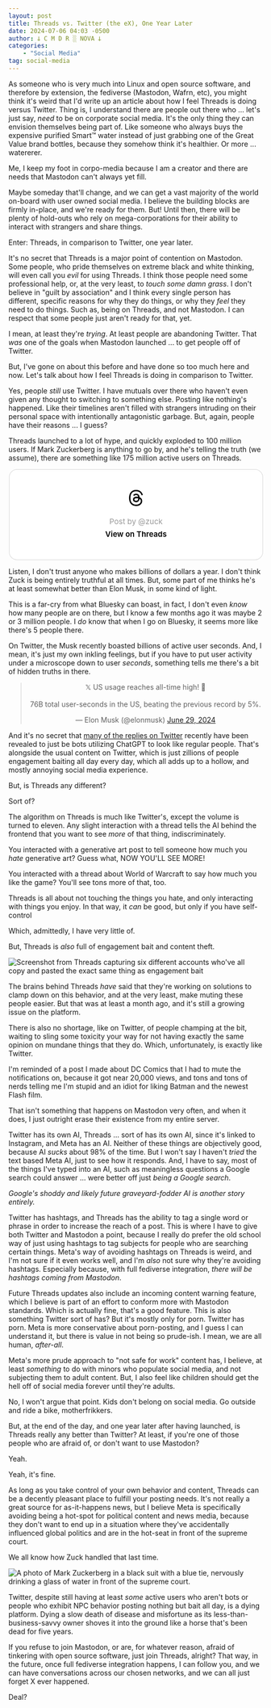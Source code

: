 ```yaml
---
layout: post
title: Threads vs. Twitter (the eX), One Year Later
date: 2024-07-06 04:03 -0500
author: 𐕣 C M D R ░ NOVA 𐕣
categories:
    - "Social Media"
tag: social-media
---
```



<p>As someone who is very much into Linux and open source software, and therefore by extension, the fediverse (Mastodon, Wafrn, etc), you might think it's weird that I'd write up an article about how I feel Threads is doing versus Twitter. Thing is, I understand there are people out there who ... let's just say, <em>need</em> to be on corporate social media. It's the only thing they can envision themselves being part of. Like someone who always buys the expensive purified Smart™ water instead of just grabbing one of the Great Value brand bottles, because they somehow think it's healthier. Or more ... watererer.</p>



<p>Me, I keep my foot in corpo-media because I am a creator and there are needs that Mastodon can't always yet fill.</p>



<p>Maybe someday that'll change, and we can get a vast majority of the world on-board with user owned social media. I believe the building blocks are firmly in-place, and we're ready for them. But! Until then, there will be plenty of hold-outs who rely on mega-corporations for their ability to interact with strangers and share things.</p>



<p>Enter: Threads, in comparison to Twitter, one year later.</p>



<p>It's no secret that Threads is a major point of contention on Mastodon. Some people, who pride themselves on extreme black and white thinking, will even call you <em>evil</em> for using Threads. I think those people need some professional help, or, at the very least, to <em>touch some damn grass</em>. I don't believe in "guilt by association" and I think every single person has different, specific reasons for why they do things, or why they <em>feel</em> they need to do things. Such as, being on Threads, and not Mastodon. I can respect that some people just aren't ready for that, yet.</p>



<p>I mean, at least they're <em>trying</em>. At least people are abandoning Twitter. That <em>was</em> one of the goals when Mastodon launched ... to get people off of Twitter.</p>



<p>But, I've gone on about this before and have done so too much here and now. Let's talk about how I feel Threads is doing in comparison to Twitter.</p>



<p>Yes, people <em>still</em> use Twitter. I have mutuals over there who haven't even given any thought to switching to something else. Posting like nothing's happened. Like their timelines aren't filled with strangers intruding on their personal space with intentionally antagonistic garbage. But, again, people have their reasons ... I guess?</p>



<p>Threads launched to a lot of hype, and quickly exploded to 100 million users. If Mark Zuckerberg is anything to go by, and he's telling the truth (we assume), there are something like 175 million active users on Threads.</p>


<!-- wp:html -->
<center><blockquote class="text-post-media" data-text-post-permalink="https://www.threads.net/@zuck/post/C89oeSORn81" data-text-post-version="0" id="ig-tp-C89oeSORn81" style=" background:#FFF; border-width: 1px; border-style: solid; border-color: #00000026; border-radius: 16px; max-width:540px; margin: 1px; min-width:270px; padding:0; width:99.375%; width:-webkit-calc(100% - 2px); width:calc(100% - 2px);"> <a href="https://www.threads.net/@zuck/post/C89oeSORn81" style=" background:#FFFFFF; line-height:0; padding:0 0; text-align:center; text-decoration:none; width:100%; font-family: -apple-system, BlinkMacSystemFont, sans-serif;" target="_blank" rel="noopener"> <div style=" padding: 40px; display: flex; flex-direction: column; align-items: center;"><div style=" display:block; height:32px; width:32px; padding-bottom:20px;"> <svg aria-label="Threads" height="32px" role="img" viewBox="0 0 192 192" width="32px" xmlns="http://www.w3.org/2000/svg"> <path d="M141.537 88.9883C140.71 88.5919 139.87 88.2104 139.019 87.8451C137.537 60.5382 122.616 44.905 97.5619 44.745C97.4484 44.7443 97.3355 44.7443 97.222 44.7443C82.2364 44.7443 69.7731 51.1409 62.102 62.7807L75.881 72.2328C81.6116 63.5383 90.6052 61.6848 97.2286 61.6848C97.3051 61.6848 97.3819 61.6848 97.4576 61.6855C105.707 61.7381 111.932 64.1366 115.961 68.814C118.893 72.2193 120.854 76.925 121.825 82.8638C114.511 81.6207 106.601 81.2385 98.145 81.7233C74.3247 83.0954 59.0111 96.9879 60.0396 116.292C60.5615 126.084 65.4397 134.508 73.775 140.011C80.8224 144.663 89.899 146.938 99.3323 146.423C111.79 145.74 121.563 140.987 128.381 132.296C133.559 125.696 136.834 117.143 138.28 106.366C144.217 109.949 148.617 114.664 151.047 120.332C155.179 129.967 155.42 145.8 142.501 158.708C131.182 170.016 117.576 174.908 97.0135 175.059C74.2042 174.89 56.9538 167.575 45.7381 153.317C35.2355 139.966 29.8077 120.682 29.6052 96C29.8077 71.3178 35.2355 52.0336 45.7381 38.6827C56.9538 24.4249 74.2039 17.11 97.0132 16.9405C119.988 17.1113 137.539 24.4614 149.184 38.788C154.894 45.8136 159.199 54.6488 162.037 64.9503L178.184 60.6422C174.744 47.9622 169.331 37.0357 161.965 27.974C147.036 9.60668 125.202 0.195148 97.0695 0H96.9569C68.8816 0.19447 47.2921 9.6418 32.7883 28.0793C19.8819 44.4864 13.2244 67.3157 13.0007 95.9325L13 96L13.0007 96.0675C13.2244 124.684 19.8819 147.514 32.7883 163.921C47.2921 182.358 68.8816 191.806 96.9569 192H97.0695C122.03 191.827 139.624 185.292 154.118 170.811C173.081 151.866 172.51 128.119 166.26 113.541C161.776 103.087 153.227 94.5962 141.537 88.9883ZM98.4405 129.507C88.0005 130.095 77.1544 125.409 76.6196 115.372C76.2232 107.93 81.9158 99.626 99.0812 98.6368C101.047 98.5234 102.976 98.468 104.871 98.468C111.106 98.468 116.939 99.0737 122.242 100.233C120.264 124.935 108.662 128.946 98.4405 129.507Z" /></svg></div> <div style=" font-size: 15px; line-height: 21px; color: #999999; font-weight: 400; padding-bottom: 4px; "> Post by @zuck</div> <div style=" font-size: 15px; line-height: 21px; color: #000000; font-weight: 600; "> View on Threads</div></div></a></blockquote>
<script async src="https://www.threads.net/embed.js"></script></center>
<!-- /wp:html -->


<p>Listen, I don't trust anyone who makes billions of dollars a year. I don't think Zuck is being entirely truthful at all times. But, some part of me thinks he's at least somewhat better than Elon Musk, in some kind of light.</p>



<p>This is a far-cry from what Bluesky can boast, in fact, I don't even <em>know</em> how many people are on there, but I know a few months ago it was maybe 2 or 3 million people. I <em>do</em> know that when I go on Bluesky, it seems more like there's 5 people there.</p>



<p>On Twitter, the Musk recently boasted billions of active user seconds. And, I mean, it's just my own inkling feelings, but if you have to put user activity under a microscope down to user <em>seconds</em>, something tells me there's a bit of hidden truths in there.</p>


<!-- wp:html -->
<center><blockquote class="twitter-tweet"><p lang="en" dir="ltr">𝕏 US usage reaches all-time high! 🚀<br><br>76B total user-seconds in the US, beating the previous record by 5%.</p>&mdash; Elon Musk (@elonmusk) <a href="https://twitter.com/elonmusk/status/1806942360552829011?ref_src=twsrc%5Etfw">June 29, 2024</a></blockquote> <script async src="https://platform.twitter.com/widgets.js" charset="utf-8"></script></center> 
<!-- /wp:html -->


<p>And it's no secret that <a href="https://www.aiweirdness.com/ignore-all-previous-instructions/" target="_blank" rel="noreferrer noopener">many of the replies on Twitter</a> recently have been revealed to just be bots utilizing ChatGPT to look like regular people. That's alongside the usual content on Twitter, which is just zillions of people engagement baiting all day every day, which all adds up to a hollow, and mostly annoying social media experience.</p>



<p>But, is Threads any different?</p>



<p>Sort of?</p>



<p>The algorithm on Threads is much like Twitter's, except the volume is turned to eleven. Any slight interaction with a thread tells the AI behind the frontend that you want to see <em>more</em> of that thing, indiscriminately.</p>



<p>You interacted with a generative art post to tell someone how much you <em>hate</em> generative art? Guess what, NOW YOU'LL SEE MORE!</p>



<p>You interacted with a thread about World of Warcraft to say how much you like the game? You'll see tons more of that, too.</p>



<p>Threads is all about not touching the things you hate, and only interacting with things you enjoy. In that way, it <em>can</em> be good, but only if you have self-control</p>



<p>Which, admittedly, I have very little of.</p>



<p>But, Threads is <em>also</em> full of engagement bait and content theft.</p>

![Screenshot from Threads capturing six different accounts who've all copy and pasted the exact same thing as engagement bait](/img/posts/threads/bait.png)


<p>The brains behind Threads <em>have</em> said that they're working on solutions to clamp down on this behavior, and at the very least, make muting these people easier. But that was at least a month ago, and it's still a growing issue on the platform.</p>



<p>There is also no shortage, like on Twitter, of people champing at the bit, waiting to sling some toxicity your way for not having exactly the same opinion on mundane things that they do. Which, unfortunately, is exactly like Twitter.</p>



<p>I'm reminded of a post I made about DC Comics that I had to mute the notifications on, because it got near 20,000 views, and tons and tons of nerds telling me I'm stupid and an idiot for liking Batman and the newest Flash film.</p>



<p>That isn't something that happens on Mastodon very often, and when it does, I just outright erase their existence from my entire server.</p>



<p>Twitter has its own AI, Threads ... sort of has its own AI, since it's linked to Instagram, and Meta has an AI. Neither of these things are objectively good, because AI <em>sucks</em> about 98% of the time. But I won't say I haven't <em>tried</em> the text based Meta AI, just to see how it responds. And, I have to say, most of the things I've typed into an AI, such as meaningless questions a Google search could answer ... were better off just <em>being a Google search</em>.</p>



<p><em>Google's shoddy and likely future graveyard-fodder AI is another story entirely.</em></p>



<p>Twitter has hashtags, and Threads has the ability to tag a single word or phrase in order to increase the reach of a post. This is where I have to give both Twitter and Mastodon a point, because I really do prefer the old school way of just using hashtags to tag subjects for people who are searching certain things. Meta's way of avoiding hashtags on Threads is weird, and I'm not sure if it even works well, and I'm <em>also</em> not sure why they're avoiding hashtags. Especially because, with full fediverse integration, <em>there will be hashtags coming from Mastodon</em>.</p>



<p>Future Threads updates also include an incoming content warning feature, which I believe is part of an effort to conform more with Mastodon standards. Which is actually fine, that's a good feature. This is also something Twitter sort of has? But it's mostly only for porn. Twitter has porn. Meta is more conservative about porn-posting, and I guess I can understand it, but there is value in not being so prude-ish. I mean, we are all human, <em>after-all</em>.</p>



<p>Meta's more prude approach to "not safe for work" content has, I believe, at least <em>something</em> to do with minors who populate social media, and not subjecting them to adult content. But, I also feel like children should get the hell off of social media forever until they're adults.</p>



<p>No, I won't argue that point. Kids don't belong on social media. Go outside and ride a bike, motherfrikkers.</p>



<p>But, at the end of the day, and one year later after having launched, is Threads really any better than Twitter? At least, if you're one of those people who are afraid of, or don't want to use Mastodon?</p>



<p>Yeah.</p>



<p>Yeah, it's fine.</p>



<p>As long as you take control of your own behavior and content, Threads can be a decently pleasant place to fulfill your posting needs. It's not really a great source for as-it-happens news, but I believe Meta is specifically avoiding being a hot-spot for political content and news media, because they don't want to end up in a situation where they've accidentally influenced global politics and are in the hot-seat in front of the supreme court.</p>



<p>We all know how Zuck handled that last time.</p>

![A photo of Mark Zuckerberg in a black suit with a blue tie, nervously drinking a glass of water in front of the supreme court.](/img/posts/threads/zuck.png)


<p>Twitter, despite still having at least <em>some</em> active users who aren't bots or people who exhibit NPC behavior posting nothing but bait all day, is a dying platform. Dying a slow death of disease and misfortune as its less-than-business-savvy owner shoves it into the ground like a horse that's been dead for five years.</p>



<p>If you refuse to join Mastodon, or are, for whatever reason, afraid of tinkering with open source software, just join Threads, alright? That way, in the future, once full fediverse integration happens, I can follow you, and we can have conversations across our chosen networks, and we can all just forget X ever happened.</p>



<p>Deal?</p>
